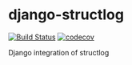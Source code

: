 # django-structlog
[![Build Status](https://travis-ci.org/jrobichaud/django-structlog.svg?branch=master)](https://travis-ci.org/jrobichaud/django-structlog)
[![codecov](https://codecov.io/gh/jrobichaud/django-structlog/branch/master/graph/badge.svg)](https://codecov.io/gh/jrobichaud/django-structlog)

Django integration of structlog 
